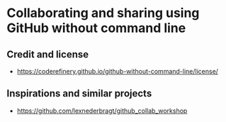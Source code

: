 

# Collaborating and sharing using GitHub without command line


## Credit and license

- https://coderefinery.github.io/github-without-command-line/license/


## Inspirations and similar projects

- https://github.com/lexnederbragt/github_collab_workshop
